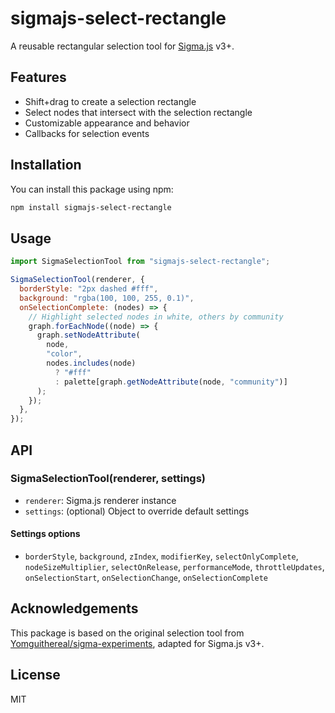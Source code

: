 # sigmajs-select-rectangle

A reusable rectangular selection tool for [Sigma.js](https://github.com/jacomyal/sigma.js) v3+.

## Features

- Shift+drag to create a selection rectangle
- Select nodes that intersect with the selection rectangle
- Customizable appearance and behavior
- Callbacks for selection events

## Installation

You can install this package using npm:

```bash
npm install sigmajs-select-rectangle
```

## Usage

```js
import SigmaSelectionTool from "sigmajs-select-rectangle";

SigmaSelectionTool(renderer, {
  borderStyle: "2px dashed #fff",
  background: "rgba(100, 100, 255, 0.1)",
  onSelectionComplete: (nodes) => {
    // Highlight selected nodes in white, others by community
    graph.forEachNode((node) => {
      graph.setNodeAttribute(
        node,
        "color",
        nodes.includes(node)
          ? "#fff"
          : palette[graph.getNodeAttribute(node, "community")]
      );
    });
  },
});
```

## API

### SigmaSelectionTool(renderer, settings)

- `renderer`: Sigma.js renderer instance
- `settings`: (optional) Object to override default settings

#### Settings options
- `borderStyle`, `background`, `zIndex`, `modifierKey`, `selectOnlyComplete`, `nodeSizeMultiplier`, `selectOnRelease`, `performanceMode`, `throttleUpdates`, `onSelectionStart`, `onSelectionChange`, `onSelectionComplete`

## Acknowledgements

This package is based on the original selection tool from [Yomguithereal/sigma-experiments](https://github.com/Yomguithereal/sigma-experiments/tree/master/selection-tool), adapted for Sigma.js v3+.

## License

MIT
